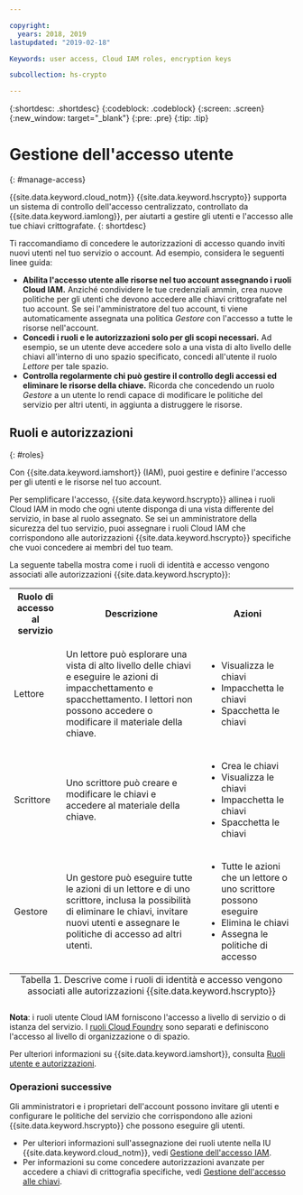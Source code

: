 ```yaml
---

copyright:
  years: 2018, 2019
lastupdated: "2019-02-18"

Keywords: user access, Cloud IAM roles, encryption keys

subcollection: hs-crypto

---
```


{:shortdesc: .shortdesc}
{:codeblock: .codeblock}
{:screen: .screen}
{:new_window: target="_blank"}
{:pre: .pre}
{:tip: .tip}

# Gestione dell'accesso utente
{: #manage-access}

{{site.data.keyword.cloud_notm}} {{site.data.keyword.hscrypto}} supporta un sistema di controllo dell'accesso centralizzato, controllato da
{{site.data.keyword.iamlong}}, per aiutarti a gestire gli utenti e l'accesso alle tue chiavi crittografate.
{: shortdesc}

Ti raccomandiamo di concedere le autorizzazioni di accesso quando inviti nuovi utenti nel tuo servizio o account. Ad esempio, considera le seguenti linee guida:

- **Abilita l'accesso utente alle risorse nel tuo account assegnando i ruoli Cloud IAM.**
    Anziché condividere le tue credenziali ammin, crea nuove politiche per gli utenti che devono accedere alle chiavi crittografate nel tuo account. Se sei l'amministratore del tuo account, ti viene automaticamente assegnata una politica _Gestore_ con l'accesso a tutte le risorse nell'account.
- **Concedi i ruoli e le autorizzazioni solo per gli scopi necessari.**
    Ad esempio, se un utente deve accedere solo a una vista di alto livello delle chiavi all'interno di uno spazio specificato, concedi all'utente il ruolo _Lettore_ per tale spazio.
- **Controlla regolarmente chi può gestire il controllo degli accessi ed eliminare le risorse della chiave.**
    Ricorda che concedendo un ruolo _Gestore_ a un utente lo rendi capace di modificare le politiche del servizio per altri utenti, in aggiunta a distruggere le risorse.

## Ruoli e autorizzazioni
{: #roles}

Con {{site.data.keyword.iamshort}} (IAM), puoi gestire e definire l'accesso per gli utenti e le risorse nel tuo account.

Per semplificare l'accesso, {{site.data.keyword.hscrypto}} allinea i ruoli Cloud IAM in modo che ogni utente disponga di una vista differente del servizio, in base al ruolo assegnato. Se sei un amministratore della sicurezza del tuo servizio, puoi assegnare i ruoli Cloud IAM che corrispondono alle autorizzazioni {{site.data.keyword.hscrypto}} specifiche che vuoi concedere ai membri del tuo team.

La seguente tabella mostra come i ruoli di identità e accesso vengono associati alle autorizzazioni {{site.data.keyword.hscrypto}}:
<table>
  <tr>
    <th>Ruolo di accesso al servizio</th>
    <th>Descrizione</th>
    <th>Azioni</th>
  </tr>
  <tr>
    <td><p>Lettore</p></td>
    <td><p>Un lettore può esplorare una vista di alto livello delle chiavi e eseguire le azioni di impacchettamento e spacchettamento. I lettori non possono accedere o modificare il materiale della chiave.</p></td>
    <td>
      <p>
        <ul>
          <li>Visualizza le chiavi</li>
          <li>Impacchetta le chiavi</li>
          <li>Spacchetta le chiavi</li>
        </ul>
      </p>
    </td>
  </tr>
  <tr>
    <td><p>Scrittore</p></td>
    <td><p>Uno scrittore può creare e modificare le chiavi e accedere al materiale della chiave.</p></td>
    <td>
      <p>
        <ul>
          <li>Crea le chiavi</li>
          <li>Visualizza le chiavi</li>
          <li>Impacchetta le chiavi</li>
          <li>Spacchetta le chiavi</li>
        </ul>
      </p>
    </td>
  </tr>
  <tr>
    <td><p>Gestore</p></td>
    <td><p>Un gestore può eseguire tutte le azioni di un lettore e di uno scrittore, inclusa la possibilità di eliminare le chiavi, invitare nuovi utenti e assegnare le politiche di accesso ad altri utenti.</p></td>
    <td>
      <p>
        <ul>
          <li>Tutte le azioni che un lettore o uno scrittore possono eseguire</li>
          <li>Elimina le chiavi</li>
          <li>Assegna le politiche di accesso</li>
        </ul>
      </p>
    </td>
  </tr>
  <caption style="caption-side:bottom;">Tabella 1. Descrive come i ruoli di identità e accesso vengono associati alle autorizzazioni {{site.data.keyword.hscrypto}}</caption>
</table>

**Nota**: i ruoli utente Cloud IAM forniscono l'accesso a livello di servizio o di istanza del servizio. I [ruoli Cloud Foundry](/docs/iam/cfaccess.html) sono separati e definiscono l'accesso al livello di organizzazione o di spazio.

Per ulteriori informazioni su {{site.data.keyword.iamshort}}, consulta [Ruoli utente e autorizzazioni](/docs/iam/users_roles.html#userroles).

### Operazioni successive

Gli amministratori e i proprietari dell'account possono invitare gli utenti e configurare le politiche del servizio che corrispondono alle azioni {{site.data.keyword.hscrypto}} che possono eseguire gli utenti.

- Per ulteriori informazioni sull'assegnazione dei ruoli utente nella IU {{site.data.keyword.cloud_notm}}, vedi [Gestione dell'accesso IAM](/docs/iam/mngiam.html).
- Per informazioni su come concedere autorizzazioni avanzate per accedere a chiavi di crittografia specifiche, vedi [Gestione dell'accesso alle chiavi](/docs/services/hs-crypto/manage-access-api.html).
